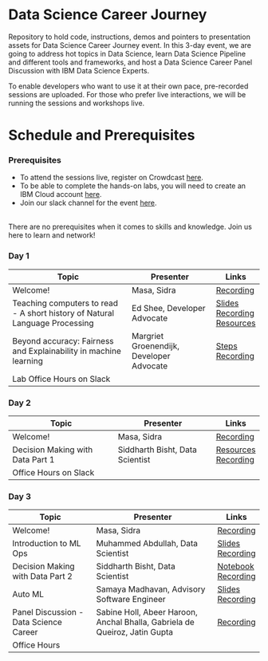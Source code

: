# Data Science Career Journey
Repository to hold code, instructions, demos and pointers to presentation assets for Data Science Career Journey event. In this 3-day event, we are going to address hot topics in Data Science, learn Data Science Pipeline and different tools and frameworks, and host a Data Science Career Panel Discussion with IBM Data Science Experts.<br>

To enable developers who want to use it at their own pace, pre-recorded sessions are uploaded. For those who prefer live interactions, we will be running the sessions and workshops live.

# Schedule and Prerequisites
### Prerequisites
- To attend the sessions live, register on Crowdcast <a href="https://www.crowdcast.io/e/ds-career">here</a>.
- To be able to complete the hands-on labs, you will need to create an IBM Cloud account <a href="https://ibm.biz/Bdqkuh ">here</a>.<br>
- Join our slack channel for the event <a href="http://ibm.biz/slack-invite">here</a>.<br>

<br>There are no prerequisites when it comes to skills and knowledge. Join us here to learn and network!
### Day 1
|Topic|Presenter|Links|
|---------------------------------|---|---|
|Welcome!| Masa, Sidra|<a href="https://www.crowdcast.io/e/ds-career/1">Recording</a>|
|Teaching computers to read - A short history of Natural Language Processing|Ed Shee, Developer Advocate|<a href="https://github.com/ozzael-codes/DS-Assets/blob/main/slides/NLP.pdf">Slides</a> <br> <a href="https://www.crowdcast.io/e/ds-career/2">Recording</a><br> <a href="https://github.com/ozzael-codes/DS-Assets/blob/main/resources.md">Resources</a>|
|Beyond accuracy: Fairness and Explainability in machine learning|Margriet Groenendijk, Developer Advocate|<a href="https://ibm-developer.gitbook.io/fair-and-explainable-ai/beyond-accuracy">Steps</a> <br> <a href="https://www.crowdcast.io/e/ds-career/3">Recording</a>|
|Lab Office Hours on Slack|
### Day 2
|Topic|Presenter|Links|
|---------------------------------|---|---|
|Welcome!| Masa, Sidra|<a href="https://www.crowdcast.io/e/ds-career/4">Recording</a>|
|Decision Making with Data Part 1|Siddharth Bisht, Data Scientist|<a href="https://github.com/ozzael-codes/DS-Assets/tree/main/labs/Decision%20Making%20with%20Data%20Part%201">Resources</a><br> <a href="https://www.crowdcast.io/e/ds-career/5">Recording</a>|
|Office Hours on Slack|
### Day 3
|Topic|Presenter|Links|
|---------------------------------|---|---|
|Welcome!|Masa, Sidra|<a href="https://www.crowdcast.io/e/ds-career/6">Recording</a>|
|Introduction to ML Ops|Muhammed Abdullah, Data Scientist|<a href="https://github.com/ozzael-codes/DS-Assets/blob/main/slides/Introduction%20to%20MLOps.pptx">Slides</a> <br><a href="https://www.crowdcast.io/e/ds-career/7">Recording</a>|
|Decision Making with Data Part 2|Siddharth Bisht, Data Scientist|<a href="https://github.com/ozzael-codes/DS-Assets/tree/main/labs/Decision%20Making%20with%20Data%20part%202">Notebook</a> <br><a href="https://www.crowdcast.io/e/ds-career/8"> Recording</a>|
|Auto ML|Samaya Madhavan, Advisory Software Engineer|<a href="https://github.com/ozzael-codes/DS-Assets/blob/main/slides/AutoML%20-%20Lightning%20talk%20.pptx">Slides</a> <br> <a href="https://www.crowdcast.io/e/ds-career/9">Recording</a>|
|Panel Discussion - Data Science Career|Sabine Holl, Abeer Haroon, Anchal Bhalla, Gabriela de Queiroz, Jatin Gupta|<a href="https://www.crowdcast.io/e/ds-career/10">Recording</a>|
|Office Hours|
